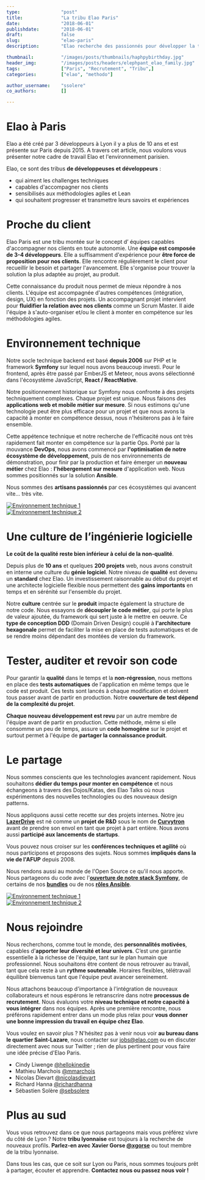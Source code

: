 ```yaml
---
type:               "post"
title:              "La tribu Elao Paris"
date:               "2018-06-01"
publishdate:        "2018-06-01"
draft:              false
slug:               "elao-paris"
description:        "Elao recherche des passionnés pour développer la tribu parisienne. A travers cette présentation d'Elao à Paris, nous espérons vous donner de bonnes raisons de nous rejoindre."

thumbnail:          "/images/posts/thumbnails/haphpybirthday.jpg"
header_img:         "/images/posts/headers/elephpant_elao_family.jpg"
tags:               ["Paris", "Recrutement", "Tribu",]
categories:         ["elao", "methodo"]

author_username:    "ssolere"
co_authors:         []

---
```


# Elao à Paris

Elao a été créé par 3 développeurs à Lyon il y a plus de 10 ans et est présente sur Paris depuis 2015. A travers cet article, nous voulons vous présenter notre cadre de travail Elao et l'environnement parisien.

Elao, ce sont des tribus **de développeuses et développeurs** :

- qui aiment les challenges techniques
- capables d'accompagner nos clients
- sensibilisés aux méthodologies agiles et Lean
- qui souhaitent progresser et transmettre leurs savoirs et expériences

# Proche du client

Elao Paris est une tribu montée sur le concept d’ équipes capables d'accompagner nos clients en toute autonomie. Une **équipe est composée de 3-4 développeurs**. Elle a suffisamment d'expérience pour **être force de proposition pour nos clients**. Elle rencontre régulièrement le client pour recueillir le besoin et partager l'avancement. Elle s'organise pour trouver la solution la plus adaptée au projet, au produit.

Cette connaissance du produit nous permet de mieux répondre à nos clients. L'équipe est accompagnée d'autres compétences (intégration, design, UX) en fonction des projets. Un accompagnant projet intervient pour **fluidifier la relation avec nos clients** comme un Scrum Master. Il aide l'équipe à s'auto-organiser et/ou le client à monter en compétence sur les méthodologies agiles.

# Environnement technique

Notre socle technique backend est basé **depuis 2006** sur PHP et le framework **Symfony** sur lequel nous avons beaucoup investi. Pour le frontend, après être passé par EmberJS et Meteor, nous avons sélectionné dans l'écosystème JavaScript, **React / ReactNative**.

Notre positionnement historique sur Symfony nous confronte à des projets techniquement complexes. Chaque projet est unique. Nous faisons des **applications web et mobile métier sur mesure**. Si nous estimons qu'une technologie peut être plus efficace pour un projet et que nous avons la capacité à monter en compétence dessus, nous n'hésiterons pas à le faire ensemble.

Cette appétence technique et notre recherche de l'efficacité nous ont très rapidement fait monter en compétence sur la partie Ops. Porté par la mouvance **DevOps**, nous avons commencé par **l'optimisation de notre écosystème de développement**, puis de nos environnements de démonstration, pour finir par la production et faire émerger un **nouveau métier** chez Elao : **l'hébergement sur mesure** d'application web. Nous sommes positionnés sur la solution **Ansible**.

Nous sommes des **artisans passionnés** par ces écosystèmes qui avancent vite… très vite.

<div class=row>
    <div class="col-lg-6 col-md-6 col-sm-6 col-xs-6">
        <a href="/images/posts/2016/tech-environment-1.jpg">
            <img alt="Environnement technique 1" src="/images/posts/2016/tech-environment-1.jpg" />
        </a>
    </div>
    <div class="col-lg-6 col-md-6 col-sm-6 col-xs-6">
        <a href="/images/posts/2016/tech-environment-2.jpg">
            <img alt="Environnement technique 2" src="/images/posts/2016/tech-environment-2.jpg" />
        </a>
    </div>
</div>

# Une culture de l’ingénierie logicielle

**Le coût de la qualité reste bien inférieur à celui de la non-qualité**.

Depuis plus de **10 ans** et quelques **200 projets** web, nous avons construit en interne une culture du **génie logiciel**. Notre niveau de **qualité** est devenu un **standard** chez Elao. Un investissement raisonnable au début du projet et une architecte logicielle flexible nous permettent des **gains importants** en temps et en sérénité sur l'ensemble du projet.

Notre **culture** centrée sur le **produit** impacte également la structure de notre code. Nous essayons de **découpler le code métier**, qui porte le plus de valeur ajoutée, du framework qui sert juste à le mettre en oeuvre. Ce **type de conception DDD** (Domain Driven Design) couplé à **l'architecture hexagonale** permet de faciliter la mise en place de tests automatiques et de se rendre moins dépendant des montées de version du framework.

# Tester, auditer et revoir son code

Pour garantir la **qualité** dans le temps et la **non-régression**, nous mettons en place des **tests automatiques** de l'application en même temps que le code est produit. Ces tests sont lancés à chaque modification et doivent tous passer avant de partir en production. Notre **couverture de test dépend de la complexité du projet**.

**Chaque nouveau développement est revu** par un autre membre de l'équipe avant de partir en production. Cette méthode, même si elle consomme un peu de temps, assure un **code homogène** sur le projet et surtout permet à l'équipe de **partager la connaissance produit**.

# Le partage

Nous sommes conscients que les technologies avancent rapidement. Nous souhaitons **dédier du temps pour monter en compétence** et nous échangeons à travers des Dojos/Katas, des Elao Talks où nous expérimentons des nouvelles technologies ou des nouveaux design patterns.

Nous appliquons aussi cette recette sur des projets internes. Notre jeu **[LazerDrive](http://www.lazerdrive.io/)** est né comme un **projet de R&D** sous le nom de **[Curvytron](http://www.curvytron.com)** avant de prendre son envol en tant que projet à part entière. Nous avons aussi **participé aux lancements de startups**.

Vous pouvez nous croiser sur les **conférences techniques et agilité** où nous participons et proposons des sujets. Nous sommes **impliqués dans la vie de l'AFUP** depuis 2008.

Nous rendons aussi au monde de l'Open Source ce qu'il nous apporte. Nous partageons du code avec l'**[ouverture de notre stack Symfony](https://github.com/Elao/symfony-standard)**, de certains de nos **[bundles](https://github.com/Elao?query=bundle)** ou de nos **[rôles Ansible](https://github.com/Manala)**.

<div class=row>
    <div class="col-lg-6 col-md-6 col-sm-6 col-xs-6">
        <a href="/images/posts/2016/xgorse-talk.jpg">
            <img alt="Environnement technique 1" src="/images/posts/2016/xgorse-talk.jpg" />
        </a>
    </div>
    <div class="col-lg-6 col-md-6 col-sm-6 col-xs-6">
        <a href="/images/posts/2016/lazerdrive-blend.jpg">
            <img alt="Environnement technique 2" src="/images/posts/2016/lazerdrive-blend.jpg" />
        </a>
    </div>
</div>

# Nous rejoindre

Nous recherchons, comme tout le monde, des **personnalités motivées**, capables d'**apporter leur diversité et leur univers**. C’est une garantie essentielle à la richesse de l'équipe, tant sur le plan humain que professionnel. Nous souhaitons être content de nous retrouver au travail, tant que cela reste à un **rythme soutenable**. Horaires flexibles, télétravail équilibré bienvenus tant que l'équipe peut avancer sereinement.

Nous attachons beaucoup d'importance à l'intégration de nouveaux collaborateurs et nous espérons le retranscrire dans notre **processus de recrutement**. Nous évaluons votre **niveau technique et notre capacité à vous intégrer** dans nos équipes. Après une première rencontre, nous préférons rapidement entrer dans un mode plus relax pour **vous donner une bonne impression du travail en équipe chez Elao**.

Vous voulez en savoir plus ? N'hésitez pas à venir nous voir **au bureau dans le quartier Saint-Lazare**, nous contacter sur [jobs@elao.com](mailto:jobs@elao.com) ou en discuter directement avec nous sur Twitter ; rien de plus pertinent pour vous faire une idée précise d'Elao Paris.

* Cindy Liwenge [@hellokinedie](https://twitter.com/hellokinedie)
* Mathieu Marchois [@mmarchois](https://twitter.com/mmarchois)
* Nicolas Dievart [@nicolasdievart](https://twitter.com/nicolasdievart)
* Richard Hanna [@richardhanna](https://twitter.com/richardhanna)
* Sébastien Solère [@sebsolere](https://twitter.com/sebsolere)

# Plus au sud

Vous vous retrouvez dans ce que nous partageons mais vous préférez vivre du côté de Lyon ? Notre **tribu lyonnaise** est toujours à la recherche de nouveaux profils. **Parlez-en avec Xavier Gorse [@xgorse](https://twitter.com/xgorse)** ou tout membre de la tribu lyonnaise.

Dans tous les cas, que ce soit sur Lyon ou Paris, nous sommes toujours prêt à partager, écouter et apprendre. **Contactez nous ou passez nous voir !**

